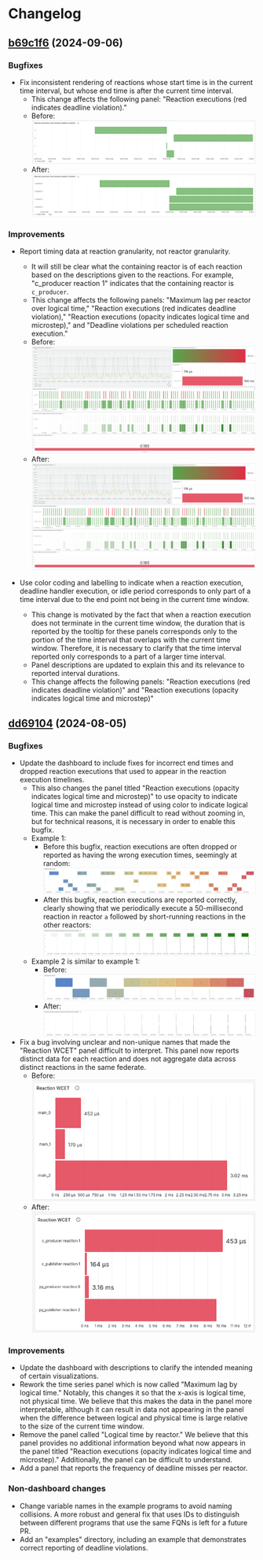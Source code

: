 # Changelog

## [b69c1f6](https://github.com/xronos-inc/xronos-dashboard/tree/b69c1f62da8c104370f85b436eac068524b965cc) (2024-09-06)

### Bugfixes

- Fix inconsistent rendering of reactions whose start time is in the current time interval, but whose end time is after the current time interval.
  - This change affects the following panel: "Reaction executions (red indicates deadline violation)."
  - Before:
    ![before](docs/images/changelog/2024-09-06/before-inconsistent-rendering.png)
  - After:
    ![after](docs/images/changelog/2024-09-06/after-inconsistent-rendering-and-other-fix.png)

### Improvements

- Report timing data at reaction granularity, not reactor granularity.

  - It will still be clear what the containing reactor is of each reaction based on the descriptions given to the reactions. For example, "c_producer reaction 1" indicates that the containing reactor is `c_producer`.
  - This change affects the following panels: "Maximum lag per reactor over logical time," "Reaction executions (red indicates deadline violation)," "Reaction executions (opacity indicates logical time and microstep)," and "Deadline violations per scheduled reaction execution."
  - Before:
    ![before](docs/images/changelog/2024-09-06/before-reactions-not-reactors.png)
  - After:
    ![after](docs/images/changelog/2024-09-06/after-reactions-not-reactors.png)

- Use color coding and labelling to indicate when a reaction execution, deadline handler execution, or idle period corresponds to only part of a time interval due to the end point not being in the current time window.
  - This change is motivated by the fact that when a reaction execution does not terminate in the current time window, the duration that is reported by the tooltip for these panels corresponds only to the portion of the time interval that overlaps with the current time window. Therefore, it is necessary to clarify that the time interval reported only corresponds to a part of a larger time interval.
  - Panel descriptions are updated to explain this and its relevance to reported interval durations.
  - This change affects the following panels: "Reaction executions (red indicates deadline violation)" and "Reaction executions (opacity indicates logical time and microstep)"

## [dd69104](https://github.com/xronos-inc/xronos-dashboard/tree/dd6910447de99c117878820de46d12a46869b5e3) (2024-08-05)

### Bugfixes

- Update the dashboard to include fixes for incorrect end times and dropped reaction executions that used to appear in the reaction execution timelines.
  - This also changes the panel titled "Reaction executions (opacity indicates logical time and microstep)" to use opacity to indicate logical time and microstep instead of using color to indicate logical time. This can make the panel difficult to read without zooming in, but for technical reasons, it is necessary in order to enable this bugfix.
  - Example 1:
    - Before this bugfix, reaction executions are often dropped or reported as having the wrong execution times, seemingly at random:
      ![before](docs/images/changelog/2024-08-05/multi_tread_master.png)
    - After this bugfix, reaction executions are reported correctly, clearly showing that we periodically execute a 50-millisecond reaction in reactor `a` followed by short-running reactions in the other reactors:
      ![after](docs/images/changelog/2024-08-05/multi_tread_corrected.png)
  - Example 2 is similar to example 1:
    - Before:
      ![before](docs/images/changelog/2024-08-05/single_tread_master.png)
    - After:
      ![after](docs/images/changelog/2024-08-05/single_tread_corrected.png)
- Fix a bug involving unclear and non-unique names that made the "Reaction WCET" panel difficult to interpret. This panel now reports distinct data for each reaction and does not aggregate data across distinct reactions in the same federate.
  - Before:
    ![before](docs/images/changelog/2024-08-05/reaction-wcets-master.png)
  - After:
    ![after](docs/images/changelog/2024-08-05/reaction-wcets-corrected.png)

### Improvements

- Update the dashboard with descriptions to clarify the intended meaning of certain visualizations.
- Rework the time series panel which is now called "Maximum lag by logical time." Notably, this changes it so that the x-axis is logical time, not physical time. We believe that this makes the data in the panel more interpretable, although it can result in data not appearing in the panel when the difference between logical and physical time is large relative to the size of the current time window.
- Remove the panel called "Logical time by reactor." We believe that this panel provides no additional information beyond what now appears in the panel titled "Reaction executions (opacity indicates logical time and microstep)." Additionally, the panel can be difficult to understand.
- Add a panel that reports the frequency of deadline misses per reactor.

### Non-dashboard changes

- Change variable names in the example programs to avoid naming collisions. A more robust and general fix that uses IDs to distinguish between different programs that use the same FQNs is left for a future PR.
- Add an "examples" directory, including an example that demonstrates correct reporting of deadline violations.
